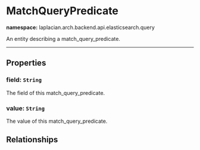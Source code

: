 

# **MatchQueryPredicate**
**namespace:** laplacian.arch.backend.api.elasticsearch.query

An entity describing a match_query_predicate.



---

## Properties

### field: `String`
The field of this match_query_predicate.

### value: `String`
The value of this match_query_predicate.

## Relationships
